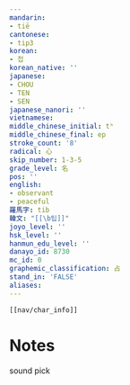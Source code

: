 ```yaml
---
mandarin:
- tiē
cantonese:
- tip3
korean:
- 첩
korean_native: ''
japanese:
- CHOU
- TEN
- SEN
japanese_nanori: ''
vietnamese:
middle_chinese_initial: tʰ
middle_chinese_final: ep
stroke_count: '8'
radical: 心
skip_number: 1-3-5
grade_level: 名
pos: ''
english:
- observant
- peaceful
羅馬字: tib
韓文: "[[\b팁]]"
joyo_level: ''
hsk_level: ''
hanmun_edu_level: ''
danayo_id: 8730
mc_id: 0
graphemic_classification: 占
stand_in: 'FALSE'
aliases:
---
```

```meta-bind-embed
[[nav/char_info]]
```

# Notes
sound pick
